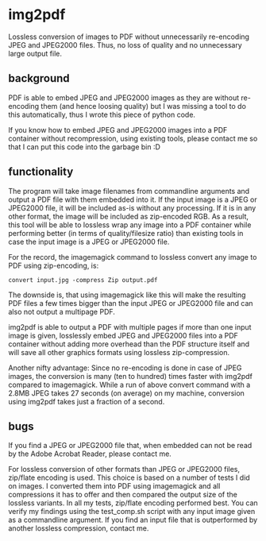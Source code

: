 img2pdf
=======

Lossless conversion of images to PDF without unnecessarily re-encoding JPEG and
JPEG2000 files. Thus, no loss of quality and no unnecessary large output file.

background
----------

PDF is able to embed JPEG and JPEG2000 images as they are without re-encoding
them (and hence loosing quality) but I was missing a tool to do this
automatically, thus I wrote this piece of python code.

If you know how to embed JPEG and JPEG2000 images into a PDF container without
recompression, using existing tools, please contact me so that I can put this
code into the garbage bin :D

functionality
-------------

The program will take image filenames from commandline arguments and output a
PDF file with them embedded into it. If the input image is a JPEG or JPEG2000
file, it will be included as-is without any processing. If it is in any other
format, the image will be included as zip-encoded RGB. As a result, this tool
will be able to lossless wrap any image into a PDF container while performing
better (in terms of quality/filesize ratio) than existing tools in case the
input image is a JPEG or JPEG2000 file.

For the record, the imagemagick command to lossless convert any image to
PDF using zip-encoding, is:

	convert input.jpg -compress Zip output.pdf

The downside is, that using imagemagick like this will make the resulting PDF
files a few times bigger than the input JPEG or JPEG2000 file and can also not
output a multipage PDF.

img2pdf is able to output a PDF with multiple pages if more than one input
image is given, losslessly embed JPEG and JPEG2000 files into a PDF container
without adding more overhead than the PDF structure itself and will save all
other graphics formats using lossless zip-compression.

Another nifty advantage: Since no re-encoding is done in case of JPEG images,
the conversion is many (ten to hundred) times faster with img2pdf compared to
imagemagick. While a run of above convert command with a 2.8MB JPEG takes 27
seconds (on average) on my machine, conversion using img2pdf takes just a
fraction of a second.

bugs
----

If you find a JPEG or JPEG2000 file that, when embedded can not be read by the
Adobe Acrobat Reader, please contact me.

For lossless conversion of other formats than JPEG or JPEG2000 files, zip/flate
encoding is used.  This choice is based on a number of tests I did on images.
I converted them into PDF using imagemagick and all compressions it has to
offer and then compared the output size of the lossless variants. In all my
tests, zip/flate encoding performed best. You can verify my findings using the
test_comp.sh script with any input image given as a commandline argument. If
you find an input file that is outperformed by another lossless compression,
contact me.
